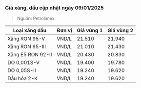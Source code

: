 
### Giá xăng, dầu cập nhật ngày 09/01/2025
> Nguồn: Petrolimex

| Loại xăng dầu     | Đơn vị | Giá vùng 1 | Giá vùng 2 |
|-------------------|--------|------------|------------|
| Xăng RON 95-V     | VND/L  |     21.510 |     21.940 |
| Xăng RON 95-III   | VND/L  |     21.010 |     21.430 |
| Xăng E5 RON 92-II | VND/L  |     20.430 |     20.830 |
| DO 0,001S-V       | VND/L  |     19.400 |     19.780 |
| DO 0,05S-II       | VND/L  |     19.240 |     19.620 |
| Dầu hỏa 2-K       | VND/L  |     19.240 |     19.620 |
